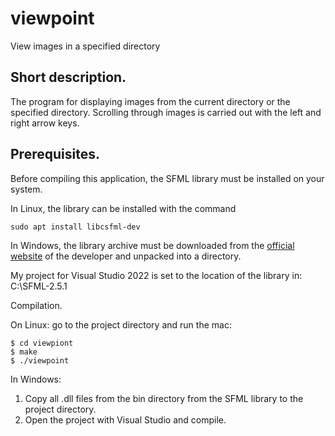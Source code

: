 # viewpoint
View images in a specified directory

## Short description.

The program for displaying images from the current directory or the specified directory. Scrolling through images is carried out with the left and right arrow keys.

## Prerequisites.

Before compiling this application, the SFML library must be installed on your system. 

In Linux, the library can be installed with the command

```
sudo apt install libcsfml-dev
```

In Windows, the library archive must be downloaded from the [official website](https://www.sfml-dev.org/download/sfml/2.5.1/) of the developer and unpacked into a directory.

My project for Visual Studio 2022 is set to the location of the library in: C:\SFML-2.5.1

Compilation.

On Linux: go to the project directory and run the mac:

```
$ cd viewpiont
$ make
$ ./viewpoint
```

In Windows:
1. Copy all .dll files from the bin directory from the SFML library to the project directory.
2. Open the project with Visual Studio and compile.

